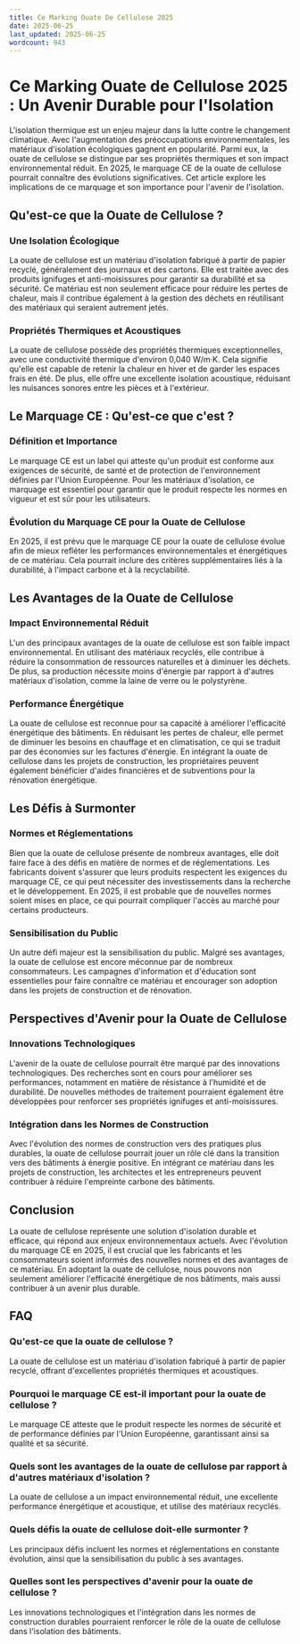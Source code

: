 ```yaml
---
title: Ce Marking Ouate De Cellulose 2025
date: 2025-06-25
last_updated: 2025-06-25
wordcount: 943
---
```


# Ce Marking Ouate de Cellulose 2025 : Un Avenir Durable pour l'Isolation

L'isolation thermique est un enjeu majeur dans la lutte contre le changement climatique. Avec l'augmentation des préoccupations environnementales, les matériaux d'isolation écologiques gagnent en popularité. Parmi eux, la ouate de cellulose se distingue par ses propriétés thermiques et son impact environnemental réduit. En 2025, le marquage CE de la ouate de cellulose pourrait connaître des évolutions significatives. Cet article explore les implications de ce marquage et son importance pour l'avenir de l'isolation.

## Qu'est-ce que la Ouate de Cellulose ?

### Une Isolation Écologique

La ouate de cellulose est un matériau d'isolation fabriqué à partir de papier recyclé, généralement des journaux et des cartons. Elle est traitée avec des produits ignifuges et anti-moisissures pour garantir sa durabilité et sa sécurité. Ce matériau est non seulement efficace pour réduire les pertes de chaleur, mais il contribue également à la gestion des déchets en réutilisant des matériaux qui seraient autrement jetés.

### Propriétés Thermiques et Acoustiques

La ouate de cellulose possède des propriétés thermiques exceptionnelles, avec une conductivité thermique d'environ 0,040 W/m·K. Cela signifie qu'elle est capable de retenir la chaleur en hiver et de garder les espaces frais en été. De plus, elle offre une excellente isolation acoustique, réduisant les nuisances sonores entre les pièces et à l'extérieur.

## Le Marquage CE : Qu'est-ce que c'est ?

### Définition et Importance

Le marquage CE est un label qui atteste qu'un produit est conforme aux exigences de sécurité, de santé et de protection de l'environnement définies par l'Union Européenne. Pour les matériaux d'isolation, ce marquage est essentiel pour garantir que le produit respecte les normes en vigueur et est sûr pour les utilisateurs.

### Évolution du Marquage CE pour la Ouate de Cellulose

En 2025, il est prévu que le marquage CE pour la ouate de cellulose évolue afin de mieux refléter les performances environnementales et énergétiques de ce matériau. Cela pourrait inclure des critères supplémentaires liés à la durabilité, à l'impact carbone et à la recyclabilité.

## Les Avantages de la Ouate de Cellulose

### Impact Environnemental Réduit

L'un des principaux avantages de la ouate de cellulose est son faible impact environnemental. En utilisant des matériaux recyclés, elle contribue à réduire la consommation de ressources naturelles et à diminuer les déchets. De plus, sa production nécessite moins d'énergie par rapport à d'autres matériaux d'isolation, comme la laine de verre ou le polystyrène.

### Performance Énergétique

La ouate de cellulose est reconnue pour sa capacité à améliorer l'efficacité énergétique des bâtiments. En réduisant les pertes de chaleur, elle permet de diminuer les besoins en chauffage et en climatisation, ce qui se traduit par des économies sur les factures d'énergie. En intégrant la ouate de cellulose dans les projets de construction, les propriétaires peuvent également bénéficier d'aides financières et de subventions pour la rénovation énergétique.

## Les Défis à Surmonter

### Normes et Réglementations

Bien que la ouate de cellulose présente de nombreux avantages, elle doit faire face à des défis en matière de normes et de réglementations. Les fabricants doivent s'assurer que leurs produits respectent les exigences du marquage CE, ce qui peut nécessiter des investissements dans la recherche et le développement. En 2025, il est probable que de nouvelles normes soient mises en place, ce qui pourrait compliquer l'accès au marché pour certains producteurs.

### Sensibilisation du Public

Un autre défi majeur est la sensibilisation du public. Malgré ses avantages, la ouate de cellulose est encore méconnue par de nombreux consommateurs. Les campagnes d'information et d'éducation sont essentielles pour faire connaître ce matériau et encourager son adoption dans les projets de construction et de rénovation.

## Perspectives d'Avenir pour la Ouate de Cellulose

### Innovations Technologiques

L'avenir de la ouate de cellulose pourrait être marqué par des innovations technologiques. Des recherches sont en cours pour améliorer ses performances, notamment en matière de résistance à l'humidité et de durabilité. De nouvelles méthodes de traitement pourraient également être développées pour renforcer ses propriétés ignifuges et anti-moisissures.

### Intégration dans les Normes de Construction

Avec l'évolution des normes de construction vers des pratiques plus durables, la ouate de cellulose pourrait jouer un rôle clé dans la transition vers des bâtiments à énergie positive. En intégrant ce matériau dans les projets de construction, les architectes et les entrepreneurs peuvent contribuer à réduire l'empreinte carbone des bâtiments.

## Conclusion

La ouate de cellulose représente une solution d'isolation durable et efficace, qui répond aux enjeux environnementaux actuels. Avec l'évolution du marquage CE en 2025, il est crucial que les fabricants et les consommateurs soient informés des nouvelles normes et des avantages de ce matériau. En adoptant la ouate de cellulose, nous pouvons non seulement améliorer l'efficacité énergétique de nos bâtiments, mais aussi contribuer à un avenir plus durable.

## FAQ

### Qu'est-ce que la ouate de cellulose ?

La ouate de cellulose est un matériau d'isolation fabriqué à partir de papier recyclé, offrant d'excellentes propriétés thermiques et acoustiques.

### Pourquoi le marquage CE est-il important pour la ouate de cellulose ?

Le marquage CE atteste que le produit respecte les normes de sécurité et de performance définies par l'Union Européenne, garantissant ainsi sa qualité et sa sécurité.

### Quels sont les avantages de la ouate de cellulose par rapport à d'autres matériaux d'isolation ?

La ouate de cellulose a un impact environnemental réduit, une excellente performance énergétique et acoustique, et utilise des matériaux recyclés.

### Quels défis la ouate de cellulose doit-elle surmonter ?

Les principaux défis incluent les normes et réglementations en constante évolution, ainsi que la sensibilisation du public à ses avantages.

### Quelles sont les perspectives d'avenir pour la ouate de cellulose ?

Les innovations technologiques et l'intégration dans les normes de construction durables pourraient renforcer le rôle de la ouate de cellulose dans l'isolation des bâtiments.